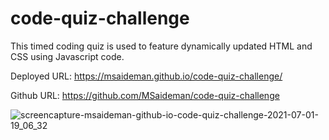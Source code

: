 # code-quiz-challenge

This timed coding quiz is used to feature dynamically updated HTML and CSS using Javascript code.

Deployed URL: https://msaideman.github.io/code-quiz-challenge/

Github URL: https://github.com/MSaideman/code-quiz-challenge

![screencapture-msaideman-github-io-code-quiz-challenge-2021-07-01-19_06_32](https://user-images.githubusercontent.com/82477037/124210003-8884ec80-da9f-11eb-90bd-ce8245300d22.png)
